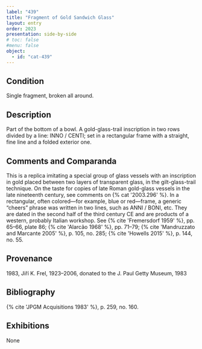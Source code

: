 ```yaml
---
label: "439"
title: "Fragment of Gold Sandwich Glass"
layout: entry
order: 2023
presentation: side-by-side
# toc: false
#menu: false 
object:
  - id: "cat-439"
---
```


## Condition

Single fragment, broken all around.

## Description

Part of the bottom of a bowl. A gold-glass-trail inscription in two rows divided by a line: INNO / CENTI; set in a rectangular frame with a straight, fine line and a folded exterior one.

## Comments and Comparanda

This is a replica imitating a special group of glass vessels with an inscription in gold placed between two layers of transparent glass, in the gilt-glass-trail technique. On the taste for copies of late Roman gold-glass vessels in the late nineteenth century, see comments on {% cat '2003.296' %}. In a rectangular, often colored—for example, blue or red—frame, a generic “cheers” phrase was written in two lines, such as ANNI / BONI, etc. They are dated in the second half of the third century CE and are products of a western, probably Italian workshop. See {% cite 'Fremersdorf 1959' %}, pp. 65–66, plate 86; {% cite 'Alarcão 1968' %}, pp. 71–79; {% cite 'Mandruzzato and Marcante 2005' %}, p. 105, no. 285; {% cite 'Howells 2015' %}, p. 144, no. 55.

## Provenance

1983, Jiří K. Frel, 1923–2006, donated to the J. Paul Getty Museum, 1983

## Bibliography

{% cite 'JPGM Acquisitions 1983' %}, p. 259, no. 160.

## Exhibitions

None